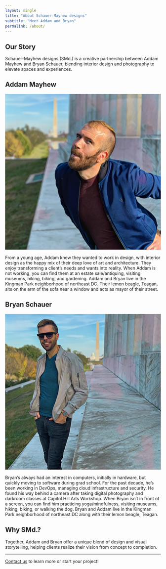 ```yaml
---
layout: single
title: "About Schauer-Mayhew designs"
subtitle: "Meet Addam and Bryan"
permalink: /about/
---
```


## Our Story

Schauer-Mayhew designs (SMd.) is a creative partnership between Addam Mayhew and Bryan Schauer, blending interior design and photography to elevate spaces and experiences.

## Addam Mayhew

![Addam Mayhew](/assets/interior/addam_avatar.jpg)

From a young age, Addam knew they wanted to work in design, with interior design as the happy mix of their deep love of art and architecture. They enjoy transforming a client’s needs and wants into reality. When Addam is not working, you can find them at an estate sale/antiquing, visiting museums, hiking, biking, and gardening. Addam and Bryan live in the Kingman Park neighborhood of northeast DC. Their lemon beagle, Teagan, sits on the arm of the sofa near a window and acts as mayor of their street.

## Bryan Schauer

![Bryan Schauer](/assets/photography/bryan_avatar.jpg)

Bryan’s always had an interest in computers, initially in hardware, but quickly moving to software during grad school. For the past decade, he’s been working in DevOps, managing cloud infrastructure and security. He found his way behind a camera after taking digital photography and darkroom classes at Capitol Hill Arts Workshop. When Bryan isn’t in front of a screen, you can find him practicing yoga/mindfulness, visiting museums, hiking, biking, or walking the dog. Bryan and Addam live in the Kingman Park neighborhood of northeast DC along with their lemon beagle, Teagan.

## Why SMd.?

Together, Addam and Bryan offer a unique blend of design and visual storytelling, helping clients realize their vision from concept to completion.

---

[Contact us](/contact) to learn more or start your project!

